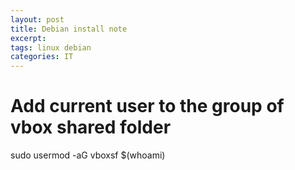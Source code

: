 ```yaml
---
layout: post
title: Debian install note
excerpt:
tags: linux debian
categories: IT
---
```


# Add current user to the group of vbox shared folder
sudo usermod -aG vboxsf $(whoami)
